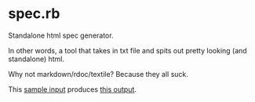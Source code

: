 spec.rb
=======

Standalone html spec generator.

In other words, a tool that takes in txt file and spits out pretty looking
(and standalone) html.

Why not markdown/rdoc/textile? Because they all suck.

This [sample input](http://wejn.org/stuff/spec.txt) produces [this output](http://wejn.org/stuff/spec.html).
